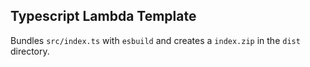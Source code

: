 ## Typescript Lambda Template

Bundles `src/index.ts` with `esbuild` and creates a `index.zip` in the `dist` directory.
